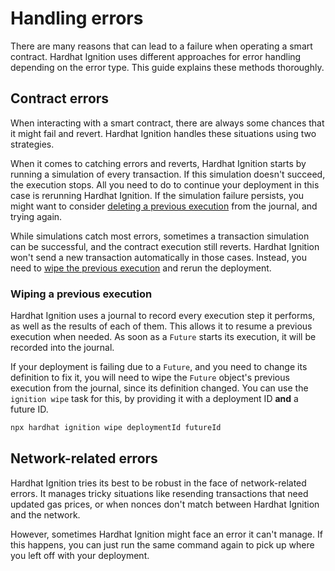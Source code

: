# Handling errors

There are many reasons that can lead to a failure when operating a smart contract. Hardhat Ignition uses different approaches for error handling depending on the error type. This guide explains these methods thoroughly.

## Contract errors

When interacting with a smart contract, there are always some chances that it might fail and revert. Hardhat Ignition handles these situations using two strategies.

When it comes to catching errors and reverts, Hardhat Ignition starts by running a simulation of every transaction. If this simulation doesn't succeed, the execution stops. All you need to do to continue your deployment in this case is rerunning Hardhat Ignition. If the simulation failure persists, you might want to consider [deleting a previous execution](#wiping-a-previous-execution) from the journal, and trying again.

While simulations catch most errors, sometimes a transaction simulation can be successful, and the contract execution still reverts. Hardhat Ignition won't send a new transaction automatically in those cases. Instead, you need to [wipe the previous execution](#wiping-a-previous-execution) and rerun the deployment.

### Wiping a previous execution

Hardhat Ignition uses a journal to record every execution step it performs, as well as the results of each of them. This allows it to resume a previous execution when needed. As soon as a `Future` starts its execution, it will be recorded into the journal.

If your deployment is failing due to a `Future`, and you need to change its definition to fix it, you will need to wipe the `Future` object's previous execution from the journal, since its definition changed. You can use the `ignition wipe` task for this, by providing it with a deployment ID **and** a future ID.

```sh
npx hardhat ignition wipe deploymentId futureId
```

## Network-related errors

Hardhat Ignition tries its best to be robust in the face of network-related errors. It manages tricky situations like resending transactions that need updated gas prices, or when nonces don't match between Hardhat Ignition and the network.

However, sometimes Hardhat Ignition might face an error it can't manage. If this happens, you can just run the same command again to pick up where you left off with your deployment.
